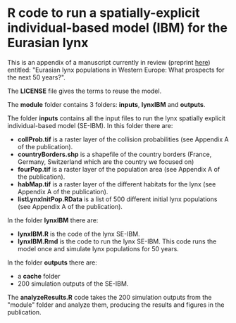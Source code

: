 # R code to run a spatially-explicit individual-based model (IBM) for the Eurasian lynx

This is an appendix of a manuscript currently in review (preprint [here](https://www.biorxiv.org/content/10.1101/2021.10.22.465393v1)) entitled: "Eurasian lynx populations in Western Europe: What prospects for the next 50 years?".

The **LICENSE** file gives the terms to reuse the model.

The **module** folder contains 3 folders: **inputs**, **lynxIBM** and **outputs**.

The folder **inputs** contains all the input files to run the lynx spatially explicit individual-based model (SE-IBM).
In this folder there are: 
- **collProb.tif** is a raster layer of the collision probabilities (see Appendix A of the publication).
- **countryBorders.shp** is a shapefile of the country borders (France, Germany, Switzerland which are the country we focused on)
- **fourPop.tif** is a raster layer of the population area (see Appendix A of the publication).
- **habMap.tif** is a raster layer of the different habitats for the lynx (see Appendix A of the publication).
- **listLynxInitPop.RData** is a list of 500 different initial lynx populations (see Appendix A of the publication).

In the folder **lynxIBM** there are:
- **lynxIBM.R** is the code of the lynx SE-IBM.
- **lynxIBM.Rmd** is the code to run the lynx SE-IBM. This code runs the model once and simulate lynx populations for 50 years.

In the folder **outputs** there are:
- a **cache** folder
- 200 simulation outputs of the SE-IBM.


The **analyzeResults.R** code takes the 200 simulation outputs from the "module" folder and analyze them, producing the results and figures in the publication.
